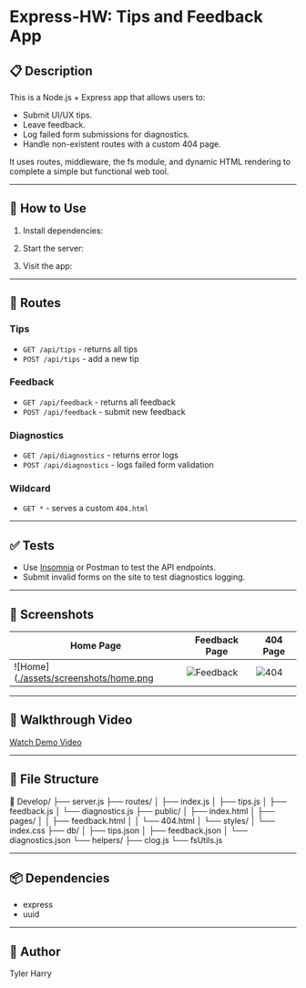 # Express-HW: Tips and Feedback App

## 📋 Description
This is a Node.js + Express app that allows users to:
- Submit UI/UX tips.
- Leave feedback.
- Log failed form submissions for diagnostics.
- Handle non-existent routes with a custom 404 page.

It uses routes, middleware, the fs module, and dynamic HTML rendering to complete a simple but functional web tool.

---

## 🚀 How to Use

1. Install dependencies:

2. Start the server:

3. Visit the app:

---

## 🧪 Routes

### Tips
- `GET /api/tips` - returns all tips
- `POST /api/tips` - add a new tip

### Feedback
- `GET /api/feedback` - returns all feedback
- `POST /api/feedback` - submit new feedback

### Diagnostics
- `GET /api/diagnostics` - returns error logs
- `POST /api/diagnostics` - logs failed form validation

### Wildcard
- `GET *` - serves a custom `404.html`

---

## ✅ Tests
- Use [Insomnia](https://insomnia.rest/) or Postman to test the API endpoints.
- Submit invalid forms on the site to test diagnostics logging.

---

## 📸 Screenshots

| Home Page | Feedback Page | 404 Page |
|-----------|----------------|-----------|
| ![Home]([./assets/screenshots/home.png](https://mrleangreen.github.io/UI-UX-Tips-Feedback/) | ![Feedback](./assets/screenshots/feedback.png) | ![404](./assets/screenshots/404.png) |

---

## 🎥 Walkthrough Video
[Watch Demo Video](https://your-video-link-here.com)

---

## 📁 File Structure

📁 Develop/ ├── server.js ├── routes/ │ ├── index.js │ ├── tips.js │ ├── feedback.js │ └── diagnostics.js ├── public/ │ ├── index.html │ ├── pages/ │ │ ├── feedback.html │ │ └── 404.html │ └── styles/ │ └── index.css ├── db/ │ ├── tips.json │ ├── feedback.json │ └── diagnostics.json └── helpers/ ├── clog.js └── fsUtils.js

---

## 📦 Dependencies
- express
- uuid

---

## 🧠 Author
Tyler Harry

